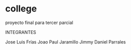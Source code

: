 # college
proyecto final para tercer parcial

INTEGRANTES

Jose Luis Frías
Joao Paul Jaramillo
Jimmy Daniel Parrales
